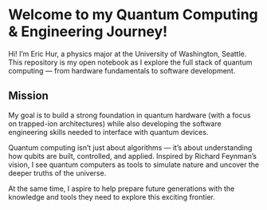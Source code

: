 # Welcome to my Quantum Computing & Engineering Journey! 

Hi! I’m Eric Hur, a physics major at the University of Washington, Seattle.
This repository is my open notebook as I explore the full stack of quantum computing — from hardware fundamentals to software development.

## Mission
My goal is to build a strong foundation in quantum hardware (with a focus on trapped-ion architectures) while also developing the software engineering skills needed to interface with quantum devices.

Quantum computing isn’t just about algorithms — it’s about understanding how qubits are built, controlled, and applied. Inspired by Richard Feynman’s vision, I see quantum computers as tools to simulate nature and uncover the deeper truths of the universe. 

At the same time, I aspire to help prepare future generations with the knowledge and tools they need to explore this exciting frontier.
